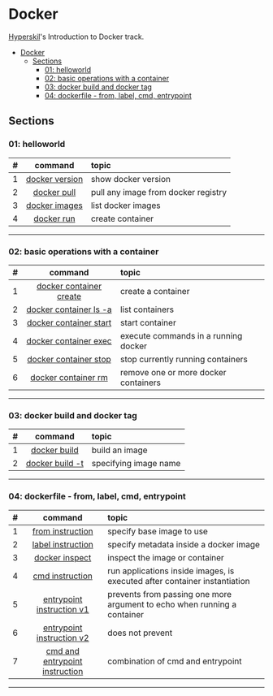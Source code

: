 # Docker
[Hyperskil](https://hyperskill.org/tracks/64)'s Introduction to Docker track.

- [Docker](#docker)
  - [Sections](#sections)
    - [01: helloworld](#01-helloworld)
    - [02: basic operations with a container](#02-basic-operations-with-a-container)
    - [03: docker build and docker tag](#03-docker-build-and-docker-tag)
    - [04: dockerfile - from, label, cmd, entrypoint](#04-dockerfile---from-label-cmd-entrypoint)

## Sections
### 01: helloworld
#|command|topic
:-:|:-:|:--
1|[docker version](./01_helloworld/01_docker_version.sh)|show docker version
2|[docker pull](./01_helloworld/02_docker_pull.sh)|pull any image from docker registry
3|[docker images](./01_helloworld/03_list_images.sh)|list docker images
4|[docker run](./01_helloworld/04_run_image.sh)|create container
<hr/>

### 02: basic operations with a container
#|command|topic
:-:|:-:|:--
1|[docker container create](./02_container/01_create_container.sh)|create a container
2|[docker container ls -a](./02_container/02_list_container.sh)|list containers
3|[docker container start](./02_container/03_start_container.sh)|start container
4|[docker container exec](./02_container/04_container_exec.sh)|execute commands in a running docker
5|[docker container stop](./02_container/05_container_stop.sh)|stop currently running containers
6|[docker container rm](./02_container/06_remove_container.sh)|remove one or more docker containers
<hr/>

### 03: docker build and docker tag
#|command|topic
:-:|:-:|:--
1|[docker build](./03_build-and-tag/01_build_image_using_dockerfile.sh)|build an image
2|[docker build -t](./03_build-and-tag/02_set_imagename.sh)|specifying image name
<hr/>

### 04: dockerfile - from, label, cmd, entrypoint
#|command|topic
:-:|:-:|:--
1|[from instruction](./04_dockerfile_01/01_from_instruction.sh)|specify base image to use
2|[label instruction](./04_dockerfile_01/02_label_instruction.sh)|specify metadata inside a docker image
3|[docker inspect](./04_dockerfile_01/03_inspect_container.sh)|inspect the image or container
4|[cmd instruction](./04_dockerfile_01/04_cmd_instruction.sh)|run applications inside images, is executed after container instantiation
5|[entrypoint instruction v1](./04_dockerfile_01/05_entrypoint_instruction_v1.sh)|prevents from passing one more argument to echo when running a container
6|[entrypoint instruction v2](./04_dockerfile_01/05_entrypoint_instruciton_v2.sh)|does not prevent
7|[cmd and entrypoint instruction](./04_dockerfile_01/06_cmd_and_entrypoint_instruction.sh)|combination of cmd and entrypoint
<hr/>

<!--
### 0:
#|command|topic
:-:|:-:|:--
|[](./)|
<hr/>
-->
